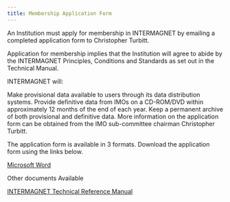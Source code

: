 ```yaml
---
title: Membership Application Form
---
```


An Institution must apply for membership in INTERMAGNET by emailing a completed application form to Christopher Turbitt.

Application for membership implies that the Institution will agree to abide by the INTERMAGNET Principles, Conditions and Standards as set out in the Technical Manual.

INTERMAGNET will:

Make provisional data available to users through its data distribution systems.
Provide definitive data from IMOs on a CD-ROM/DVD within approximately 12 months of the end of each year.
Keep a permanent archive of both provisional and definitive data.
More information on the application form can be obtained from the IMO sub-committee chairman Christopher Turbitt.

<div class="alert alert-info" role="alert">
<p>The application form is available in 3 formats. Download the application form using the links below.</p>

<a href="/docs/INTERMAGNET_Observatory_Application_Form_v3.1.docx">Microsoft Word</a>
</div>

Other documents Available

[INTERMAGNET Technical Reference Manual](http://www.intermagnet.org/publication-software/technicalsoft-eng.php)

